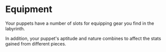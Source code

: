 # Equipment

Your puppets have a number of slots for equipping gear you find in the labyrinth.

In addition, your puppet's aptitude and nature combines to affect the stats gained from different pieces.